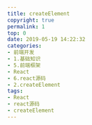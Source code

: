 ```yaml
---
title: createElement
copyright: true
permalink: 1
top: 0
date: 2019-05-19 14:22:32
categories:
- 前端开发
- 1.基础知识
- 5.前端框架
- React
- 6.react源码
- 2.createElement
tags:
- React
- react源码
- createElement
---
```

